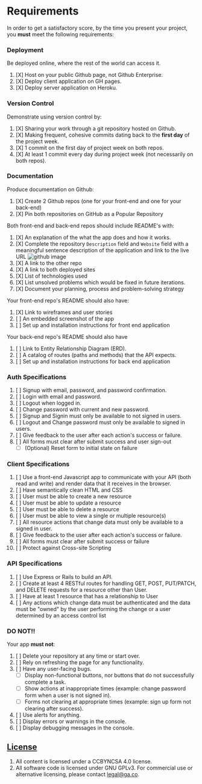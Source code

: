 # Requirements

In order to get a satisfactory score, by the time you present your project, you
**must** meet the following requirements:

### Deployment
Be deployed online, where the rest of the world can access it.
1.  [X]  Host on your public Github page, not Github Enterprise.
1.  [X]  Deploy client application on GH pages.
1.  [X]  Deploy server application on Heroku.

### Version Control
Demonstrate using version control by:
1.  [X]  Sharing your work through a git repository hosted on Github.
1.  [X]  Making frequent, cohesive commits dating back to the **first day**
of the project week.
1.  [X]  1 commit on the first day of project week on both repos.
1.  [X]  At least 1 commit every day during project week (not necessarily on both repos).

### Documentation
Produce documentation on Github:
1.  [X] Create 2 Github repos (one for your front-end and one for your back-end)
1.  [X] Pin both repositories on GitHub as a Popular Repository

Both front-end and back-end repos should include README's with:
1.  [X] An explanation of the what the app does and how it works.
1.  [X] Complete the repository `Description` field and `Website` field with a meaningful sentence description of the application and link to the live URL
![github image](https://git.generalassemb.ly/storage/user/3667/files/beae41ae-aaaa-11e7-8867-63958d376a0b)
1.  [X] A link to the other repo
1.  [X] A link to both deployed sites
1.  [X] List of technologies used
1.  [X] List unsolved problems which would be fixed in future iterations.
1.  [X] Document your planning, process and problem-solving strategy

Your front-end repo's README should also have:
1.  [X] Link to wireframes and user stories
1.  [ ] An embedded screenshot of the app
1.  [ ] Set up and installation instructions for front end application

Your back-end repo's README should also have
1.  [ ] Link to Entity Relationship Diagram (ERD).
1.  [ ] A catalog of routes (paths and methods) that the API expects.
1.  [ ] Set up and installation instructions for back end application

### Auth Specifications
1.  [ ]  Signup with email, password, and password confirmation.
1.  [ ]  Login with email and password.
1.  [ ]  Logout when logged in.
1.  [ ]  Change password with current and new password.
1.  [ ]  Signup and Signin must only be available to not signed in users.
1.  [ ]  Logout and Change password must only be available to signed in users.
1.  [ ]  Give feedback to the user after each action's success or failure.
1.  [ ]  All forms must clear after submit success and user sign-out
    - [ ] (Optional) Reset form to initial state on failure

### Client Specifications
1.  [ ]  Use a front-end Javascript app to communicate with your API (both read and write) and render data that it receives in the browser.
1.  [ ] Have semantically clean HTML and CSS
1.  [ ] User must be able to create a new resource
1.  [ ] User must be able to update a resource
1.  [ ] User must be able to delete a resource
1.  [ ] User must be able to view a single or multiple resource(s)
1.  [ ] All resource actions that change data must only be available to a signed in user.
1.  [ ] Give feedback to the user after each action's success or failure.
1.  [ ] All forms must clear after submit success or failure
1.  [ ] Protect against Cross-site Scripting

### API Specifications
1.  [ ]  Use Express or Rails to build an API.
1.  [ ]  Create at least 4 RESTful routes for handling GET, POST, PUT/PATCH, and DELETE requests for a resource other than User.
1.  [ ]  Have at least 1 resource that has a relationship to User
1.  [ ]  Any actions which change data must be authenticated and the data must be "owned" by the user performing the change or a user determined by an access control list

### DO NOT!!
Your app **must not**:
1.  [ ]   Delete your repository at any time or start over.
1.  [ ]   Rely on refreshing the page for any functionality.
1.  [ ]   Have any user-facing bugs.
    - [ ] Display non-functional buttons, nor buttons that do not successfully complete a task.
    - [ ] Show actions at inappropriate times (example:  change password form when a user is not signed in).
    - [ ] Forms not clearing at appropriate times (example: sign up form not clearing after success).
1.  [ ]   Use alerts for anything.
1.  [ ]   Display errors or warnings in the console.
1.  [ ]   Display debugging messages in the console.

## [License](LICENSE)

1.  All content is licensed under a CC­BY­NC­SA 4.0 license.
1.  All software code is licensed under GNU GPLv3. For commercial use or alternative licensing, please contact legal@ga.co.

